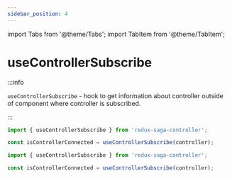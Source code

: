 ```yaml
---
sidebar_position: 4
---
```


import Tabs from '@theme/Tabs';
import TabItem from '@theme/TabItem';

# useControllerSubscribe

:::info

`useControllerSubscribe` - hook to get  information about controller outside of  component  where controller is subscribed.

::: 

<Tabs defaultValue="ts">

<TabItem value="ts" label="TypeScript">

```jsx
import { useControllerSubscribe } from 'redux-saga-controller';

const isControllerConnected = useControllerSubscribe(controller);
```

</TabItem>
<TabItem value="js" label="JavaScript">

```jsx
import { useControllerSubscribe } from 'redux-saga-controller';

const isControllerConnected = useControllerSubscribe(controller);
```

</TabItem>
</Tabs>

